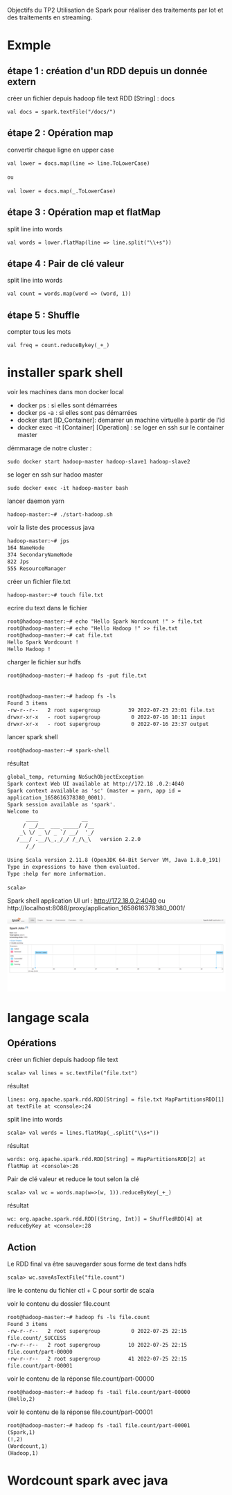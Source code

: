 Objectifs du TP2
Utilisation de Spark pour réaliser des traitements par lot et des traitements en streaming.

# Exmple 

## étape 1 :  création d'un RDD depuis un donnée extern  
créer un fichier depuis hadoop file text 
RDD [String] : docs
```
val docs = spark.textFile("/docs/")

```
## étape 2 :  Opération map
convertir chaque ligne en upper case
```
val lower = docs.map(line => line.ToLowerCase)

ou

val lower = docs.map(_.ToLowerCase)
```
## étape 3 :  Opération map et flatMap

split line into words 
```
val words = lower.flatMap(line => line.split("\\+s"))

```
## étape 4 :  Pair de clé valeur 

split line into words 
```
val count = words.map(word => (word, 1))

```
## étape 5 :  Shuffle

compter tous les mots 
```
val freq = count.reduceBykey(_+_)

```


# installer spark shell 

voir les machines dans mon docker local 

* docker ps  : si elles sont démarrées
* docker ps -a : si elles sont pas démarrées
* docker start [ID_Container]: demarrer un machine virtuelle à partir de l'id
* docker exec -it [Container] [Operation] :  se loger en ssh sur le container master 

démmarage de notre cluster :
```
sudo docker start hadoop-master hadoop-slave1 hadoop-slave2
```
se loger en ssh sur hadoo master 
```
sudo docker exec -it hadoop-master bash 
```
lancer daemon yarn 

```
hadoop-master:~# ./start-hadoop.sh

```
voir la liste des processus java 
```
hadoop-master:~# jps
164 NameNode
374 SecondaryNameNode
822 Jps
555 ResourceManager
```

créer un fichier file.txt
```
hadoop-master:~# touch file.txt
```

ecrire du text dans le fichier
```
root@hadoop-master:~# echo "Hello Spark Wordcount !" > file.txt               
root@hadoop-master:~# echo "Hello Hadoop !" >> file.txt 
root@hadoop-master:~# cat file.txt 
Hello Spark Wordcount !
Hello Hadoop !
```

charger le fichier sur hdfs
```
root@hadoop-master:~# hadoop fs -put file.txt 


root@hadoop-master:~# hadoop fs -ls   
Found 3 items
-rw-r--r--   2 root supergroup         39 2022-07-23 23:01 file.txt
drwxr-xr-x   - root supergroup          0 2022-07-16 10:11 input
drwxr-xr-x   - root supergroup          0 2022-07-16 23:37 output
```

lancer spark shell
```
root@hadoop-master:~# spark-shell
```
résultat
```
global_temp, returning NoSuchObjectException
Spark context Web UI available at http://172.18 .0.2:4040
Spark context available as 'sc' (master = yarn, app id = application_1658616378380_0001).
Spark session available as 'spark'.
Welcome to
      ____              __
     / __/__  ___ _____/ /__
    _\ \/ _ \/ _ `/ __/  '_/
   /___/ .__/\_,_/_/ /_/\_\   version 2.2.0
      /_/
         
Using Scala version 2.11.8 (OpenJDK 64-Bit Server VM, Java 1.8.0_191)
Type in expressions to have them evaluated.
Type :help for more information.

scala>

```
Spark shell application UI url : http://172.18.0.2:4040 ou http://localhost:8088/proxy/application_1658616378380_0001/

<img src="../resources/tp2/spark-web-app.png">

# langage scala 

## Opérations

créer un fichier depuis hadoop file text 
```
scala> val lines = sc.textFile("file.txt")
```
résultat 
```
lines: org.apache.spark.rdd.RDD[String] = file.txt MapPartitionsRDD[1] at textFile at <console>:24
```

split line into words
```
scala> val words = lines.flatMap(_.split("\\s+"))
```
résultat
```
words: org.apache.spark.rdd.RDD[String] = MapPartitionsRDD[2] at flatMap at <console>:26
```
Pair de clé valeur  et reduce le tout selon la clé 
```
scala> val wc = words.map(w=>(w, 1)).reduceByKey(_+_)
```
résultat
```
wc: org.apache.spark.rdd.RDD[(String, Int)] = ShuffledRDD[4] at reduceByKey at <console>:28
```

## Action

Le RDD final va être sauvegarder sous forme de text dans hdfs 
```
scala> wc.saveAsTextFile("file.count")
```

lire le contenu du fichier
ctl + C  pour sortir de scala 

voir le contenu du dossier file.count
```
root@hadoop-master:~# hadoop fs -ls file.count
Found 3 items
-rw-r--r--   2 root supergroup          0 2022-07-25 22:15 file.count/_SUCCESS
-rw-r--r--   2 root supergroup         10 2022-07-25 22:15 file.count/part-00000
-rw-r--r--   2 root supergroup         41 2022-07-25 22:15 file.count/part-00001

```
voir le contenu de la réponse file.count/part-00000
```
root@hadoop-master:~# hadoop fs -tail file.count/part-00000
(Hello,2)
```
voir le contenu de la réponse file.count/part-00001
```
root@hadoop-master:~# hadoop fs -tail file.count/part-00001
(Spark,1)
(!,2)
(Wordcount,1)
(Hadoop,1)
```

# Wordcount spark avec java 